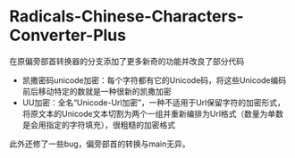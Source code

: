 # Radicals-Chinese-Characters-Converter-Plus
在原偏旁部首转换器的分支添加了更多新奇的功能并改良了部分代码
* 凯撒密码unicode加密：每个字符都有它的Unicode码，将这些Unicode编码前后移动特定的数就是一种很新的凯撒加密
* UU加密：全名“Unicode-Url加密”，一种不适用于Url保留字符的加密形式，将原文本的Unicode文本切割为两个一组并重新编排为Url格式（数量为单数是会用指定的字符填充），很粗糙的加密格式

此外还修了一些bug，偏旁部首的转换与main无异。
